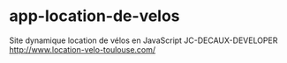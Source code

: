 # app-location-de-velos
Site dynamique location de vélos en JavaScript JC-DECAUX-DEVELOPER </br>
http://www.location-velo-toulouse.com/ </br>

